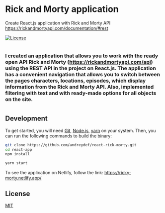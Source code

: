 # Rick and Morty application
Create React.js application with Rick and Morty API https://rickandmortyapi.com/documentation/#rest

[![License](https://img.shields.io/github/license/robertoszek/pleroma-bot)](https://github.com/andreydef/react-rick-morty/blob/main/README.md)

#
### I created an application that allows you to work with the ready open API Rick and Morty (https://rickandmortyapi.com/api) using the REST API in the project on React.js. The application has a convenient navigation that allows you to switch between the pages characters, locations, episodes, which display information from the Rick and Morty API. Also, implemented filtering with text and with ready-made options for all objects on the site. 

#
## Development

To get started, you will need [Git](https://git-scm.com/book/en/v2/Getting-Started-Installing-Git), [Node.js](https://nodejs.org/uk/download/), [yarn](https://classic.yarnpkg.com/en/docs/install/#windows-stable) on your system. Then, you can run the
following commands to build the binary:

```bash
git clone https://github.com/andreydef/react-rick-morty.git
cd react-app
npm install 

yarn start
```

To see the application on Netlify, follow the link:
https://ricky-morty.netlify.app/

## License

[MIT](LICENSE)
